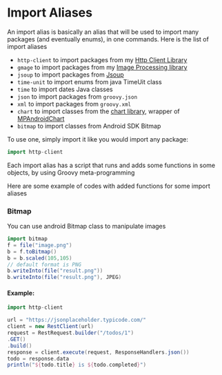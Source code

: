 # Import Aliases
An import alias is basically an alias that will be used to import many packages (and eventually enums),
in one commands. Here is the list of import aliases

- `http-client` to import packages from my [Http Client Library](https://github.com/tambapps/java-rest-client)
- `gmage` to import packages from my [Image Processing library](https://github.com/tambapps/gmage)
- `jsoup` to import packages from [Jsoup](https://jsoup.org/)
- `time-unit` to import enums from java TimeUit class
- `time` to import dates Java classes
- `json` to import packages from `groovy.json`
- `xml` to import packages from `groovy.xml`
- `chart` to import classes from the [chart library](https://tambapps.github.io/groovy-shell-user-manual/libraries/charts/), wrapper of [MPAndroidChart](https://github.com/PhilJay/MPAndroidChart)
- `bitmap` to import classes from Android SDK Bitmap

To use one, simply import it like you would import any package:
````groovy
import http-client
````

Each import alias has a script that runs and adds some functions in some objects, by using
Groovy meta-programming


Here are some example of codes with added functions for some import aliases

### Bitmap
You can use android Bitmap class to manipulate images
```groovy
import bitmap
f = file("image.png")
b = f.toBitmap()
b = b.scaled(105,105)
// default format is PNG
b.writeInto(file("result.png"))
b.writeInto(file("result.png"), JPEG)
```

#### Example:
```groovy
import http-client

url = "https://jsonplaceholder.typicode.com/"
client = new RestClient(url)
request = RestRequest.builder("/todos/1")
.GET()
.build()
response = client.execute(request, ResponseHandlers.json())
todo = response.data
println("${todo.title} is ${todo.completed}")
```

